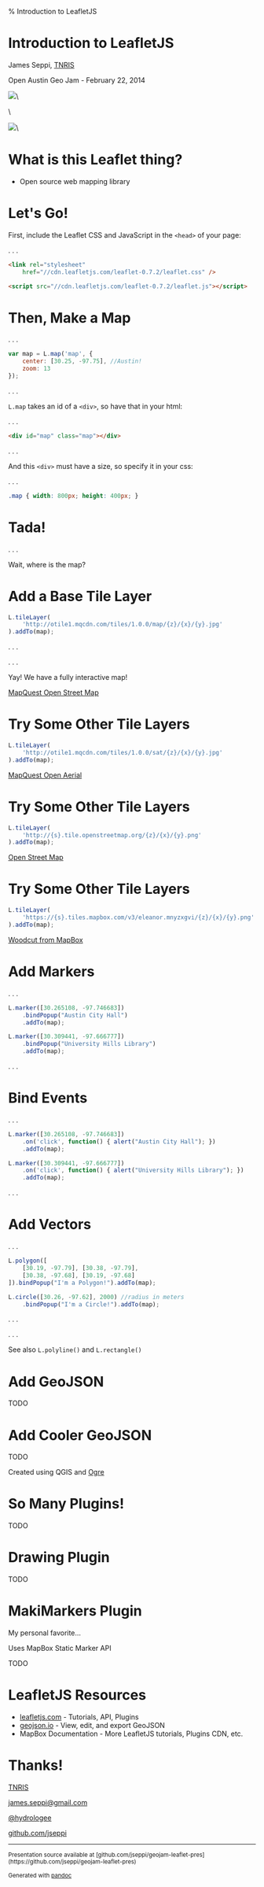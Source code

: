 % Introduction to LeafletJS

# Introduction to LeafletJS

James Seppi, [TNRIS](http://www.tnris.org)

Open Austin Geo Jam - February 22, 2014

![](images/leaflet_logo.png)\

\

![](images/Open_Austin_Banner_400x80.png)\


# What is this Leaflet thing?

* Open source web mapping library


# Let's Go!

First, include the Leaflet CSS and JavaScript in the `<head>` of your page:

. . .

```html
<link rel="stylesheet"
    href="//cdn.leafletjs.com/leaflet-0.7.2/leaflet.css" />

<script src="//cdn.leafletjs.com/leaflet-0.7.2/leaflet.js"></script>
```

# Then, Make a Map

. . .

```javascript
var map = L.map('map', {
    center: [30.25, -97.75], //Austin!
    zoom: 13
});
```

. . .

`L.map` takes an id of a `<div>`, so have that in your html:

. . .

```html
<div id="map" class="map"></div>
```

. . .

And this `<div>` must have a size, so specify it in your css:

. . .

```css
.map { width: 800px; height: 400px; }
```

# Tada!

<div id="map1" class="map"></div>

. . .

Wait, where is the map?

# Add a Base Tile Layer

```javascript
L.tileLayer(
    'http://otile1.mqcdn.com/tiles/1.0.0/map/{z}/{x}/{y}.jpg'
).addTo(map);
```
. . .

<div id="map2" class="map"></div>

. . .

Yay! We have a fully interactive map!

[MapQuest Open Street Map](http://developer.mapquest.com/web/products/open/map)

# Try Some Other Tile Layers

```javascript
L.tileLayer(
    'http://otile1.mqcdn.com/tiles/1.0.0/sat/{z}/{x}/{y}.jpg'
).addTo(map);
```

<div id="map3" class="map"></div>

[MapQuest Open Aerial](http://developer.mapquest.com/web/products/open/map)

# Try Some Other Tile Layers

```javascript
L.tileLayer(
    'http://{s}.tile.openstreetmap.org/{z}/{x}/{y}.png'
).addTo(map);
```

<div id="map4" class="map"></div>

[Open Street Map](http://www.openstreetmap.org/)

# Try Some Other Tile Layers

```javascript
L.tileLayer(
    'https://{s}.tiles.mapbox.com/v3/eleanor.mnyzxgvi/{z}/{x}/{y}.png'
).addTo(map);
```

<div id="map5" class="map"></div>

[Woodcut from MapBox](https://www.mapbox.com/blog/interactive-woodcut-map/)

# Add Markers

. . .

```javascript
L.marker([30.265108, -97.746683])
    .bindPopup("Austin City Hall")
    .addTo(map);

L.marker([30.309441, -97.666777])
    .bindPopup("University Hills Library")
    .addTo(map);
```

. . .

<div id="map6" class="map"></div>

# Bind Events

. . .

```javascript
L.marker([30.265108, -97.746683])
    .on('click', function() { alert("Austin City Hall"); })
    .addTo(map);

L.marker([30.309441, -97.666777])
    .on('click', function() { alert("University Hills Library"); })
    .addTo(map);
```

. . .

<div id="map7" class="map"></div>

# Add Vectors

. . .

```javascript
L.polygon([
    [30.19, -97.79], [30.38, -97.79],
    [30.38, -97.68], [30.19, -97.68]
]).bindPopup("I'm a Polygon!").addTo(map);

L.circle([30.26, -97.62], 2000) //radius in meters
    .bindPopup("I'm a Circle!").addTo(map);
```

. . .

<div id="map8" class="map"></div>

. . .

See also `L.polyline()` and `L.rectangle()`

# Add GeoJSON

TODO

<div id="map9" class="map"></div>

# Add Cooler GeoJSON

TODO

<div id="map10" class="map"></div>

Created using QGIS and [Ogre](http://ogre.adc4gis.com/)

# So Many Plugins!

TODO

<div id="map11" class="map"></div>

# Drawing Plugin

TODO

<div id="map12" class="map"></div>

# MakiMarkers Plugin

My personal favorite...

Uses MapBox Static Marker API

<div id="map13" class="map"></div>

TODO

# LeafletJS Resources

- [leafletjs.com](http://www.leafletjs.com) - Tutorials, API, Plugins
- [geojson.io](http://geojson.io) - View, edit, and export GeoJSON
- MapBox Documentation - More LeafletJS tutorials, Plugins CDN, etc.

# Thanks!

[TNRIS](http://www.tnris.org)

[james.seppi@gmail.com](mailto:james.seppi@gmail.com)

[\@hydrologee](http://twitter.com/hydrologee)

[github.com/jseppi](http://github.com/jseppi)

<hr/>

<small>
Presentation source available at [github.com/jseppi/geojam-leaflet-pres](https://github.com/jseppi/geojam-leaflet-pres)

Generated with [pandoc](http://johnmacfarlane.net/pandoc/)
</small>